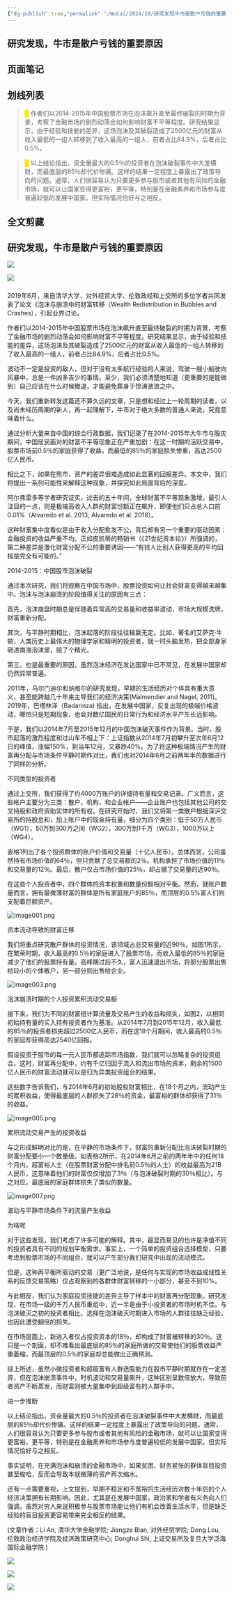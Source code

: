 ```yaml
---
{"dg-publish":true,"permalink":"/WuCai/2024/10/研究发现牛市是散户亏钱的重要原因-20241011-HM2FFMF/"}
---
```



## 研究发现，牛市是散户亏钱的重要原因 

## 页面笔记


## 划线列表
> <font color="#FFE500">█  </font>作者们以2014-2015年中国股票市场在泡沫飙升直至最终破裂的时期为背景，考察了金融市场的剧烈动荡会如何影响财富不平等程度。研究结果显示，由于经验和技能的差异，这场泡沫及其破裂造成了2500亿元的财富从收入最低的一组人转移到了收入最高的一组人，前者占比84.9%，后者占比0.5%。

> <font color="#FFE500">█  </font>以上结论指出，资金量最大的0.5％的投资者在泡沫破裂事件中大发横财，而最底层的85％却代价惨痛。这样的结果一定程度上暴露出了政策导向的问题。通常，人们很容易认为只要更多参与股市或者其他有风险的金融市场，就可以让国家变得更富裕，更平等，特别是在金融素养和市场参与度普遍较低的发展中国家。但实际情况恰好与之相反。


## 全文剪藏
## 研究发现，牛市是散户亏钱的重要原因

![](https://g1proxy.wimg.site/sPsRn_WGtCuTKFqrBTSrCFyJM87EjwAsB30DqesH-3Q0/https://mmbiz.qpic.cn/sz_mmbiz_jpg/9E1iaWb6waicCtw3p6kyiaHPl0LkxDibRCKSdOGMj5pSSEOX58MoTbhrtsyXIYdAXHWYQWZUd70eyeuZgST1msbUhQ/640?wx_fmt=jpeg&from=appmsg)

![](https://g1proxy.wimg.site/sYkscqJbJAu-vk5sGUvA0HrHecKm06KZCGzEhKioGRr4/https://mmbiz.qpic.cn/sz_mmbiz_png/9E1iaWb6waicCeJR1nbPe63vqtuNNMVhiaNG0Ojg7Do8kpIZIThibIKW3icsiczSGzPNTtP7YicSibNwAOSu9INg7CvEibQ/640?wx_fmt=png&wxfrom=13&wx_lazy=1&wx_co=1)

### 

2019年6月，来自清华大学、对外经贸大学、伦敦政经和上交所的多位学者共同发表了论文《泡沫与崩溃中的财富转移（Wealth Redistribution in Bubbles and Crashes），引起业界讨论。

作者们以2014-2015年中国股票市场在泡沫飙升直至最终破裂的时期为背景，考察了金融市场的剧烈动荡会如何影响财富不平等程度。研究结果显示，由于经验和技能的差异，这场泡沫及其破裂造成了2500亿元的财富从收入最低的一组人转移到了收入最高的一组人，前者占比84.9%，后者占比0.5%。

波动不一定是投资的敌人，但对于没有太多航行经验的人来说，驾驶一艘小船驶向风暴中，总是一件凶多吉少的事情。至少，我们必须清楚地知道（更重要的是能做到）自己应该在什么时候撤退，才能避免葬身于惊涛骇浪之中。

今天，我们重新转发这篇还不算久远的文章，只是想和经过上一轮周期的读者，以及尚未经历周期的新人，再一起理解下，牛市对于绝大多数的普通人来说，究竟意味着什么。

通过分析大量来自中国的综合行政数据，我们记录了在2014-2015年大牛市与股灾期间，中国居民面对的财富不平等现象正在严重加剧：在这一时期的活跃交易中，股票市场前0.5％的家庭获得了收益，而最低的85％的家庭损失惨重，高达2500亿人民币。

相比之下，如果在熊市，资产的差异很难造成如此显著的回报差异。本文中，我们将提出一系列可能性来解释这种现象，并探究如此局面背后的深意。

阿尔弗雷多等学者研究证实，过去的五十年间，全球财富不平等现象激增。最引人注目的一点，则是极端高收入人群的财富份额正在飙升，即便他们只占总人口前0.01%（Alvaredo et al. 2013; Alvaredo et al. 2018）。

这种财富集中度看似是由于收入分配愈发不公，背后却有另一个重要的驱动因素：金融投资的收益严重不均。正如皮凯蒂的畅销书（《21世纪资本论》）所强调的，第二种差异是激化财富分配不公的重要诱因——“有钱人比别人获得更高的平均回报是完全有可能的。”

2014-2015：中国股市泡沫破裂

通过本次研究，我们将观察在中国市场中，股票投资如何让社会财富变得越来越集中。泡沫与泡沫崩溃的阶段值得关注的原因有三点：

首先，泡沫崩盘时期总是伴随着异常高的交易量和收益率波动，市场大规模洗牌，财富重新分配。

其次，与平静时期相比，泡沫起落的阶段往往输赢无定。比如，著名的艾萨克·牛顿，人类历史上最伟大的物理学家和精明的投资者，就一时头脑发热，把全部身家砸进南海泡沫里，赔了个精光。

第三，也是最重要的原因，虽然泡沫经济在发达国家中已不常见，在发展中国家却仍然异常普遍。

2011年，马尔门迪尔和纳格尔的研究发现，早期的生活经历对个体具有重大意义，甚至能跨越几十年来主导我们的经济决策(Malmendier and Nagel, 2011)。2019年，巴塔林泽（Badarinza) 指出，在发展中国家，反复出现的极端价格波动，哪怕只是短期现象，也会对数亿国民的日常行为和经济水平产生长远影响。

于是，我们以2014年7月至2015年12月的中国泡沫破灭事件作为背景。当时，股市起落的激烈程度和过山车不相上下：上证指数从2014年7月初攀升至次年6月12日的峰值，涨幅150%，到当年12月，又暴跌40%。为了将这种极端情况产生的财富再分配与市场条件平静时期作对比，我们也对2014年6月之前两年半的数据进行了同样的分析。

不同类型的投资者

通过上交所，我们获得了约4000万账户的详细持有量和交易记录。广义而言，这些帐户主要分为三类：散户，机构，和企业帐户——企业账户也包括其他公司的交叉持股和政府资助实体的所有权。在研究开始时，我们又将第一类散户根据深沪交易所的持股总和，加上账户中的现金持有量，细分为四个类别：低于50万人民币（WG1），50万到300万之间（WG2），300万到1千万（WG3），1000万以上（WG4）。

表格1列出了各个投资群体的账户价值和交易量（十亿人民币）。总体而言，公司虽然持有市场价值的64％，但只贡献了总交易额的2％。机构承担了市场价值的11％和交易量的12％。最后，散户仅占市场价值的25％，却占据了交易量的近90％。

在这些个人投资者中，四个群体的资本权重和数量份额相对平衡。然而，就账户数量而言，拥有最微薄财富的群体是所有家庭账户的85％，而顶层的0.5%富人们则支配着巨额资产。

![](https://g1proxy.wimg.site/sEY_TLEoqHYfFAvA-FUDPcIcg66YWG3ExbPSGQVLNfZE/https://mmbiz.qpic.cn/mmbiz_png/lqe6iacDNiaIwA6D8Yt9BTJwb0Ejap80wwNY5eRt1peiaaMGs1lmxDOLmOric3r6AGk1Gic7xDx3SOLOOMlFWsgV8Pw/640?wx_fmt=png&tp=wxpic&wxfrom=5&wx_lazy=1&wx_co=1 "image001.png")

资本流动导致的财富迁移

我们将重点研究散户群体的投资情况，该领域占总交易量的近90％。如图1所示，在繁荣时期，收入最高的0.5％的家庭进入了股票市场，而收入最低的85％的家庭减少了他们的股票持有量。高峰期过后不久，富人迅速退出市场，将部分股票出售给较小的个体散户，另一部分则出售给企业。

![](https://g1proxy.wimg.site/sEuMeC_rw1G0bncqTtIAGPS_Orc0EYPfQOCQqI7lnpA0/https://mmbiz.qpic.cn/mmbiz_png/lqe6iacDNiaIwA6D8Yt9BTJwb0Ejap80wwMnXxYLejzBoBIoEfCh3oQia9M6JEp1oPcXsDKykLzriagMlxIBQK5KqQ/640?wx_fmt=png&tp=wxpic&wxfrom=5&wx_lazy=1&wx_co=1 "image003.png")

泡沫崩溃时期的个人投资累积流动交易额

接下来，我们为不同的财富组计算流量及交易产生的收益和损失，如图2，以相同初始持有量的买入持有投资者作为基准。从2014年7月到2015年12月，收入最低的85％的投资者损失超过2500亿人民币，而在这18个月期间，收入最高的0.5％的家庭却获得高达2540亿回报。

假设投资于股市的每一元人民币都追踪市场指数，我们就可以忽略复杂的投资组合。这时，财富再分配中，约有千亿归因于流入和流出市场的资本，剩余的1500亿人民币的财富流动就可以是归为异类投资组合的结果。

这些数字告诉我们，与2014年6月的初始股权财富相比，在18个月之内，流动产生的累积收益，使得最底层的人群损失了28％的资金，最富裕的群体却获得了31％的收益。

![](https://g1proxy.wimg.site/sS8-tghMgjZD1wB3Fv5zOkUSCBJBY3UZGmslZ1TDUt48/https://mmbiz.qpic.cn/mmbiz_png/lqe6iacDNiaIwA6D8Yt9BTJwb0Ejap80wwqQRjQlhnPbAiaX7SfSBD0eLZqYXQgeCVFZiagZSia8uzey8bmrhYaIjXg/640?wx_fmt=png&tp=wxpic&wxfrom=5&wx_lazy=1&wx_co=1 "image005.png")

累积流动交易产生的投资收益

与之形成鲜明对比的是，在平静的市场条件下，财富的重新分配比泡沫破裂时期的财富分配要小一个数量级。如表格2所示，在2014年6月之前的两年半中的任何18个月内，超富裕人士（在股票财富分配中排名前0.5％的人士）的收益最高为21B人民币，这意味着他们的财富仅仅增加了3％（与泡沫破裂时期的30％相比）。与之对应，最底层的家庭群体损失了类似的数量。

![](https://g1proxy.wimg.site/sueAVVXRlmDO_HES_QL_8JPA2Aet8vsfNqoVsj3QsTBA/https://mmbiz.qpic.cn/mmbiz_png/lqe6iacDNiaIwA6D8Yt9BTJwb0Ejap80ww8VkibxChVVzahT7MIueGZZSSu4Tjn9J2McpYHI5OMnm8icu8e2dqtiarQ/640?wx_fmt=png&tp=wxpic&wxfrom=5&wx_lazy=1&wx_co=1 "image007.png")

波动与平静市场条件下的流量产生收益

为啥呢

对于这些发现，我们考虑了许多可能的解释。其中，最显而易见的也许是净值不同的投资者具有不同的规划平衡需求。事实上，一个简单的投资组合选择模型，只要考虑到股票市场的不同组合，就可以产生部分我们研究中出现的流动模式。

但是，这种再平衡所驱动的交易（更广泛地说，是任何与实现的市场收益成线性关系的反馈交易策略）仅占观察到的各群体财富转移的一小部分，甚至不到10%。

与此相反，我们认为家庭投资技能的差异主导了样本中的财富再分配现象。研究发现，在市场一级的千万人民币重组中，近一半是由于小投资者的市场时机不佳。与泡沫破灭之初的投资者相比，选择在泡沫破灭时期进入市场的人群往往缺乏经验，也因此遭受翻倍的损失。

在市场层面上，新进入者仅占投资资本的18％，却构成了财富被转移的30％。这只是一个剖面，却不难看出最底层的85％的家庭所做的交易使他们的股票收益严重萎缩，而最顶层的0.5％的家庭却总能做出正确预测。

综上所述，虽然小微投资者和超级富有人群选股能力在股市平静时期就存在一定差异，但在泡沫崩溃事件中，时机波动和交易量飙升，这种区别呈数倍放大，导致前者资产不断蒸发，而财富则被大量集中到超级富有的人群手中。

进一步推断

以上结论指出，资金量最大的0.5％的投资者在泡沫破裂事件中大发横财，而最底层的85％却代价惨痛。这样的结果一定程度上暴露出了政策导向的问题。通常，人们很容易认为只要更多参与股市或者其他有风险的金融市场，就可以让国家变得更富裕，更平等，特别是在金融素养和市场参与度普遍较低的发展中国家。但实际情况恰好与之相反。

事实证明，在充满泡沫和崩溃的金融市场中，如果贫困、财务紧张的群体盲目投资甚至梭哈，反而会导致本就微薄的资产再次缩水。

还有一点需要重视，上文提到，早期不稳定和不宽裕的生活经历对数十年后的个人经济决策拥有长期影响。因此，尤其是在发展中国家，政治家和学者有义务向人们强调，虽然对穷人来说积极参与股票市场能让他们有机会改善生活水平，但是缺乏经验的盲目投资更容易带来完全相反的结果。

(文章作者：Li An, 清华大学金融学院; Jiangze Bian, 对外经贸学院; Dong Lou, 伦敦政治经济学院及经济政策研究中心; Donghui Shi, 上证交易所及复旦大学泛海国际金融学院.)

![](https://g1proxy.wimg.site/s5nUmRWQhhfEGKY7pmkp6MLeWEEtthsEMStCIuC_3OrY/https://mmbiz.qpic.cn/sz_mmbiz_png/9E1iaWb6waicBUc7mmEsNMmxx0bxdRjic4MulBtKZQS3nh381qiakkwbcQmyPWmAGNicpl2d2EAmnTNt5haWXGzKUkA/640?wx_fmt=png&from=appmsg)

[![](https://g1proxy.wimg.site/shwVoNdDDOcRy9eR0XJUlzjpTo5MRyfp8pyhpBUqUBpg/https://mmbiz.qpic.cn/sz_mmbiz_jpg/9E1iaWb6waicA0ialEoiba6Ck5JBEpFoBgfDQrTB1ibUnjnIu6x7uCdyxeLcJRG4gtWTInlxejMSicQl6rSzbUADibZPw/640?wx_fmt=jpeg&from=appmsg)](http://mp.weixin.qq.com/s?%5F%5Fbiz=MzIwMDY2NTgwMA==&mid=2247519735&idx=1&sn=71bd08a19af333358a5714f8b4f64be9&chksm=96fb7250a18cfb4623f075b5da85bc14bc03d37fee78e51c437ca3c7d4b3c25d6a7b524c55f5&scene=21#wechat%5Fredirect)

![](https://g1proxy.wimg.site/sStWT0K6VVoUE2fWTUkW8kS2QTFdzRLn7oUVjnlzT07c/https://mmbiz.qpic.cn/sz_mmbiz_jpg/9E1iaWb6waicB03rKF4wKZVeqQxT9niadvzXnn0dv8nNro2P6RYFPstTmvl7s8l5jtocCiabibfQvRb6BPticCnDCYicQ/640?wx_fmt=jpeg&from=appmsg&wxfrom=5&wx_lazy=1&wx_co=1)

